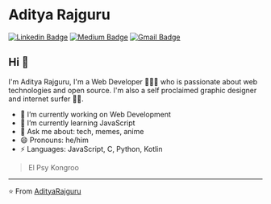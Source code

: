 # Aditya Rajguru  
[![Linkedin Badge](https://img.shields.io/badge/-AdityaRajguru-blue?style=flat-square&logo=Linkedin&logoColor=white&link=https://www.linkedin.com/in/aditya-rajguru-420464203/)](https://www.linkedin.com/in/aditya-rajguru-420464203/) [![Medium Badge](https://img.shields.io/badge/-@AdityaRajguru-03a57a?style=flat-square&labelColor=000000&logo=Medium&link=https://apollonox.medium.com/)](https://apollonox.medium.com/)
[![Gmail Badge](https://img.shields.io/badge/-rajguru.aditya.25@gmail.com-c14438?style=flat-square&logo=Gmail&logoColor=white&link=mailto:rajguru.aditya.25@gmail.com)](mailto:rajguru.aditya.25@gmail.com)

## Hi 👋
I'm Aditya Rajguru, I'm a Web Developer 👨‍💻🌐 who is passionate about web technologies and open source. I'm also a self proclaimed graphic designer and internet surfer 
🏄‍♂️. 

- 🔭 I’m currently working on Web Development
- 🌱 I’m currently learning JavaScript
- 💬 Ask me about: tech, memes, anime
- 😄 Pronouns: he/him
-  ⚡ Languages: JavaScript, C, Python, Kotlin


> El Psy Kongroo


---
⭐️ From [AdityaRajguru](https://github.com/Rajguru-Aditya)

